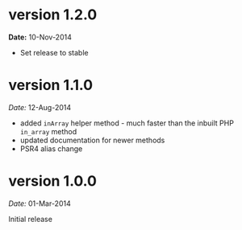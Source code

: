 version 1.2.0
=============
**Date:** 10-Nov-2014

- Set release to stable

version 1.1.0
=============

*Date:* 12-Aug-2014

- added `inArray` helper method - much faster than the inbuilt PHP `in_array` method
- updated documentation for newer methods
- PSR4 alias change

version 1.0.0
=============

*Date:* 01-Mar-2014

Initial release